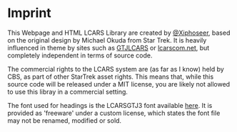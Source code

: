 # Imprint

This Webpage and HTML LCARS Library are created by
[@Xiphoseer](https://twitter.com/Xiphoseer"), based on the
original design by Michael Okuda from Star Trek. It is heavily influenced
in theme by sites such as [GTJLCARS](https://gtjlcars.de) or
[lcarscom.net](http://www.lcarscom.net/), but completely
independent in terms of source code.

The commercial rights to the LCARS system are (as far as I know) held by
CBS, as part of other StarTrek asset rights. This means that, while this
source code will be released under a MIT license, you are likely not allowed
to use this libray in a commercial setting.

The font used for headings is the LCARSGTJ3 font available
[here](http://gtjlcars.de/LCARSindex/LCARSFONTS.htm). It is
provided as 'freeware' under a custom license, which states the font file
may not be renamed, modified or sold.
